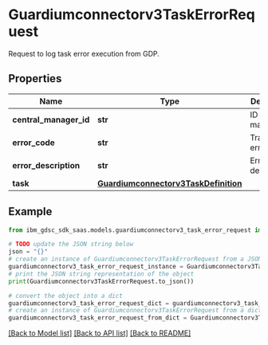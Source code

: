 # Guardiumconnectorv3TaskErrorRequest

Request to log task error execution from GDP.

## Properties

Name | Type | Description | Notes
------------ | ------------- | ------------- | -------------
**central_manager_id** | **str** | ID of central manager. | [optional] 
**error_code** | **str** | Translatable error code. | [optional] 
**error_description** | **str** | Error details. | [optional] 
**task** | [**Guardiumconnectorv3TaskDefinition**](Guardiumconnectorv3TaskDefinition.md) |  | [optional] 

## Example

```python
from ibm_gdsc_sdk_saas.models.guardiumconnectorv3_task_error_request import Guardiumconnectorv3TaskErrorRequest

# TODO update the JSON string below
json = "{}"
# create an instance of Guardiumconnectorv3TaskErrorRequest from a JSON string
guardiumconnectorv3_task_error_request_instance = Guardiumconnectorv3TaskErrorRequest.from_json(json)
# print the JSON string representation of the object
print(Guardiumconnectorv3TaskErrorRequest.to_json())

# convert the object into a dict
guardiumconnectorv3_task_error_request_dict = guardiumconnectorv3_task_error_request_instance.to_dict()
# create an instance of Guardiumconnectorv3TaskErrorRequest from a dict
guardiumconnectorv3_task_error_request_from_dict = Guardiumconnectorv3TaskErrorRequest.from_dict(guardiumconnectorv3_task_error_request_dict)
```
[[Back to Model list]](../README.md#documentation-for-models) [[Back to API list]](../README.md#documentation-for-api-endpoints) [[Back to README]](../README.md)


